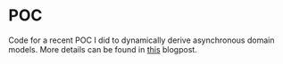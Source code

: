 # POC
Code for a recent POC I did to dynamically derive asynchronous domain models.
More details can be found in [this](https://conner.dev/blog/async-tree-traversals) blogpost.
